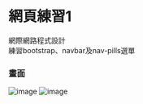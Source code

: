 # 網頁練習1
網際網路程式設計<br>
練習bootstrap、navbar及nav-pills選單

### 畫面

![image](https://user-images.githubusercontent.com/66195059/205956472-824df36c-5f74-414b-921d-fb62d0f42d21.png)
![image](https://user-images.githubusercontent.com/66195059/205957097-dd1018c4-f72c-4fb0-9421-7feccbfc3829.png)
